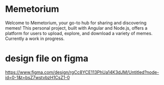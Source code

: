 # Memetorium
Welcome to Memetorium, your go-to hub for sharing and discovering memes! This personal project, built with Angular and Node.js, offers a platform for users to upload, explore, and download a variety of memes. Currently a work in progress.


# design file on figma
https://www.figma.com/design/rgCc8YCE113PhUa14K3dJM/Untitled?node-id=0-1&t=bsZ7wstvbzH1CsZ1-0

